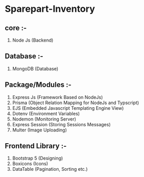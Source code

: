 # Sparepart-Inventory 

core :-
--------------------------
1. Node Js (Backend)

Database :-
--------------------------
1. MongoDB (Database)

Package/Modules :-
--------------------------
1. Express Js (Framework Based on NodeJs)
2. Prisma (Object Relation Mapping for NodeJs and Typscript)
3. EJS (Embedded Javascript Templating Engine View)
4. Dotenv (Environment Variables)
5. Nodemon (Monitoring Server)
6. Express Session (Storing Sessions Messages)
7. Multer (Image Uploading)

Frontend Library :-
--------------------------
1. Bootstrap 5 (Designing)
2. Boxicons (Icons)
3. DataTable (Pagination, Sorting etc.)


